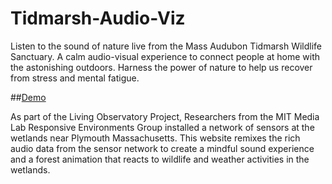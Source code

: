 # Tidmarsh-Audio-Viz
 
Listen to the sound of nature live from the Mass Audubon Tidmarsh Wildlife Sanctuary. A calm audio-visual experience to connect people at home with the astonishing outdoors. Harness the power of nature to help us recover from stress and mental fatigue. 

##[Demo](https://www.nayo.info/tidmarsh)

As part of the Living Observatory Project, Researchers from the MIT Media Lab Responsive Environments Group installed a network of sensors at the wetlands near Plymouth Massachusetts. This website remixes the rich audio data from the sensor network to create a mindful sound experience and a forest animation that reacts to wildlife and weather activities in the wetlands.

